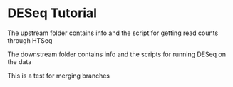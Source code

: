 # DESeq Tutorial

The upstream folder contains info and the script for getting read counts through HTSeq

The downstream folder contains info and the scripts for running DESeq on the data

This is a test for merging branches
